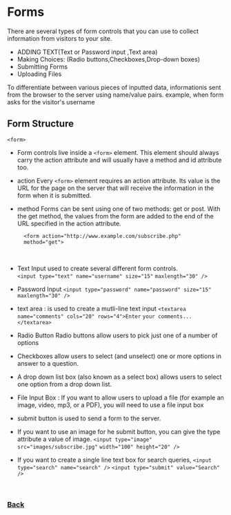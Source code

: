 # Forms
There are several types of form controls that you can use to collect information from visitors to your site.
* ADDING TEXT(Text or Password input ,Text area)
* Making Choices: (Radio buttons,Checkboxes,Drop-down boxes)
* Submitting Forms
* Uploading Files

To differentiate between various pieces of inputted data, informationis sent from the browser to the server using name/value pairs.
example, when form asks for the visitor's username 


## Form Structure

`<form>`
* Form controls live inside a `<form>` element. This element
should always carry the action attribute and will usually have a method and id attribute too.

* action
Every `<form>` element requires an action attribute. Its value is the URL for the page on the server that will receive the information in the form when it is submitted.

* method
Forms can be sent using one of two methods: get or post.
With the get method, the values from the form are added to the end of the URL specified in the action attribute. 

        <form action="http://www.example.com/subscribe.php"
        method="get">
<br>

* Text Input
used to create several different form controls.  
`<input type="text" name="username" size="15"`
 `maxlength="30" />`

 * Password Input
`<input type="password" name="password" size="15"`
 `maxlength="30" />`

* text area : is used to create a mutli-line text input
`<textarea name="comments" cols="20" rows="4">Enter`
 `your comments...</textarea>`

* Radio Button
 Radio buttons allow users to pick just one of a number of options

* Checkboxes 
allow users to select (and unselect) one or more options in answer to a question.

* A drop down list box (also
known as a select box) allows users to select one option from a
drop down list.  

* File Input Box : If you want to allow users to upload a file (for example an image, video, mp3, or a PDF), you will need to use a file input
box

*  submit button is used to send a form to the server. 

* If you want to use an image for he submit button, you can give the type attribute a value of image. 
 `<input type="image" src="images/subscribe.jpg"`
 `width="100" height="20" />`

 * If you want to create a single line text box for search queries,
`<input type="search" name="search" />`
`<input type="submit" value="Search" />`

 <br>

### [Back](https://raghadmustafa96.github.io/reading-notes/README-9)
